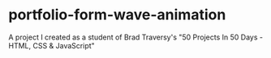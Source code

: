 # portfolio-form-wave-animation
A project I created as a student of Brad Traversy's "50 Projects In 50 Days - HTML, CSS &amp; JavaScript"
